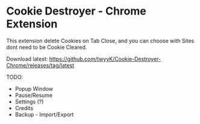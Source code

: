 # Cookie Destroyer - Chrome Extension
This extension delete Cookies on Tab Close, and you can choose with Sites dont need to be Cookie Cleared.

Download latest: https://github.com/twyyK/Cookie-Destroyer-Chrome/releases/tag/latest

TODO:
* Popup Window
* Pause/Resume
* Settings (?)
* Credits
* Backup - Import/Export